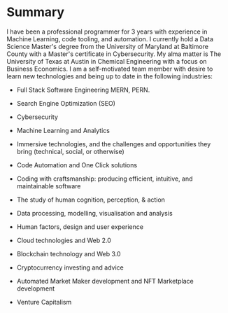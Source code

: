 # Summary

I have been a professional programmer for 3 years with experience in Machine Learning, code tooling, and automation. I currently hold a Data Science Master's degree from the University of Maryland at Baltimore County with a Master's certificate in Cybersecurity. My alma matter is The University of Texas at Austin in Chemical Engineering with a focus on Business Economics. I am a self-motivated team member with desire to learn new technologies and being up to date in the following industries:

* Full Stack Software Engineering MERN, PERN.

* Search Engine Optimization (SEO)

* Cybersecurity

* Machine Learning and Analytics

* Immersive technologies, and the challenges and opportunities they bring (technical, social, or otherwise)

* Code Automation and One Click solutions

* Coding with craftsmanship: producing efficient, intuitive, and maintainable software

* The study of human cognition, perception, & action

* Data processing, modelling, visualisation and analysis

* Human factors, design and user experience

* Cloud technologies and Web 2.0

* Blockchain technology and Web 3.0

* Cryptocurrency investing and advice

* Automated Market Maker development and NFT Marketplace development

* Venture Capitalism

